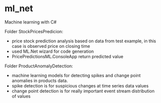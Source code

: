 # ml_net
Machine learning with C# 

Folder StockPricesPredicion:
  - price stock prediction analysis based on data from test example, 
  in this case is observed price on closing time
  - used ML.Net wizard for code generation
  - PricePredictionsML.ConsoleApp return predicted value

Folder ProductAnomalyDetection:
  - machine learning models for detecting spikes and change point anomalies 
  in products data.
  - spike detection is for suspicious changes at time series data values
  - change point detection is for really important event stream distribution of values

